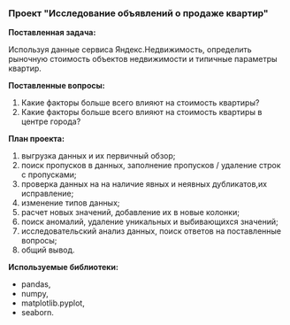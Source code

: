 ### Проект "Исследование объявлений о продаже квартир"

**Поставленная задача:**

Используя данные сервиса Яндекс.Недвижимость, определить рыночную стоимость объектов недвижимости и типичные параметры квартир.

**Поставленные вопросы:**
1. Какие факторы больше всего влияют на стоимость квартиры?
2. Какие факторы больше всего влияют на стоимость квартиры в центре города?

**План проекта:**
1. выгрузка данных и их первичный обзор;
2. поиск пропусков в данных, заполнение пропусков / удаление строк с пропусками;
3. проверка данных на на наличие явных и неявных дубликатов,их исправление; 
4. изменение типов данных;
5. расчет новых значений, добавление их в новые колонки;
6. поиск аномалий, удаление уникальных и выбивающихся значений;
7. исследовательский анализ данных, поиск ответов на поставленные вопросы;
8. общий вывод.

**Используемые библиотеки:**
* pandas,
* numpy,
* matplotlib.pyplot,
* seaborn.
